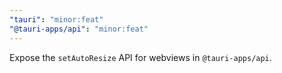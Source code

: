 ```yaml
---
"tauri": "minor:feat"
"@tauri-apps/api": "minor:feat"
---
```


Expose the `setAutoResize` API for webviews in `@tauri-apps/api`.

